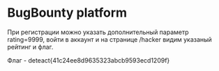 # BugBounty platform
При регистрации можно указать дополнительный параметр rating=9999, войти в аккаунт и на странице /hacker видим указаный рейтинг и флаг.

Флаг - deteact{41c24ee8d9635323abcb9593ecd1209f}